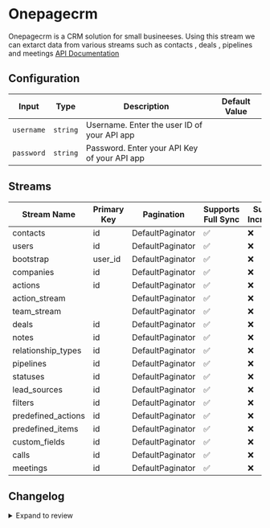 # Onepagecrm
Onepagecrm is a CRM solution for small busineeses.
Using this stream we can extarct data from various streams such as contacts , deals , pipelines and meetings
[API Documentation](https://developer.onepagecrm.com/api/)

## Configuration

| Input | Type | Description | Default Value |
|-------|------|-------------|---------------|
| `username` | `string` | Username. Enter the user ID of your API app |  |
| `password` | `string` | Password. Enter your API Key of your API app |  |

## Streams
| Stream Name | Primary Key | Pagination | Supports Full Sync | Supports Incremental |
|-------------|-------------|------------|---------------------|----------------------|
| contacts | id | DefaultPaginator | ✅ |  ❌  |
| users | id | DefaultPaginator | ✅ |  ❌  |
| bootstrap | user_id | DefaultPaginator | ✅ |  ❌  |
| companies | id | DefaultPaginator | ✅ |  ❌  |
| actions | id | DefaultPaginator | ✅ |  ❌  |
| action_stream |  | DefaultPaginator | ✅ |  ❌  |
| team_stream |  | DefaultPaginator | ✅ |  ❌  |
| deals | id | DefaultPaginator | ✅ |  ❌  |
| notes | id | DefaultPaginator | ✅ |  ❌  |
| relationship_types | id | DefaultPaginator | ✅ |  ❌  |
| pipelines | id | DefaultPaginator | ✅ |  ❌  |
| statuses | id | DefaultPaginator | ✅ |  ❌  |
| lead_sources | id | DefaultPaginator | ✅ |  ❌  |
| filters | id | DefaultPaginator | ✅ |  ❌  |
| predefined_actions | id | DefaultPaginator | ✅ |  ❌  |
| predefined_items | id | DefaultPaginator | ✅ |  ❌  |
| custom_fields | id | DefaultPaginator | ✅ |  ❌  |
| calls | id | DefaultPaginator | ✅ |  ❌  |
| meetings | id | DefaultPaginator | ✅ |  ❌  |

## Changelog

<details>
  <summary>Expand to review</summary>

| Version          | Date              | Pull Request | Subject        |
|------------------|-------------------|--------------|----------------|
| 0.0.26 | 2025-06-28 | [62300](https://github.com/airbytehq/airbyte/pull/62300) | Update dependencies |
| 0.0.25 | 2025-06-21 | [61916](https://github.com/airbytehq/airbyte/pull/61916) | Update dependencies |
| 0.0.24 | 2025-06-14 | [61021](https://github.com/airbytehq/airbyte/pull/61021) | Update dependencies |
| 0.0.23 | 2025-05-24 | [60456](https://github.com/airbytehq/airbyte/pull/60456) | Update dependencies |
| 0.0.22 | 2025-05-10 | [60104](https://github.com/airbytehq/airbyte/pull/60104) | Update dependencies |
| 0.0.21 | 2025-05-03 | [59480](https://github.com/airbytehq/airbyte/pull/59480) | Update dependencies |
| 0.0.20 | 2025-04-27 | [59038](https://github.com/airbytehq/airbyte/pull/59038) | Update dependencies |
| 0.0.19 | 2025-04-19 | [58472](https://github.com/airbytehq/airbyte/pull/58472) | Update dependencies |
| 0.0.18 | 2025-04-12 | [57918](https://github.com/airbytehq/airbyte/pull/57918) | Update dependencies |
| 0.0.17 | 2025-04-05 | [57366](https://github.com/airbytehq/airbyte/pull/57366) | Update dependencies |
| 0.0.16 | 2025-03-29 | [56799](https://github.com/airbytehq/airbyte/pull/56799) | Update dependencies |
| 0.0.15 | 2025-03-22 | [56209](https://github.com/airbytehq/airbyte/pull/56209) | Update dependencies |
| 0.0.14 | 2025-03-08 | [55532](https://github.com/airbytehq/airbyte/pull/55532) | Update dependencies |
| 0.0.13 | 2025-03-01 | [55030](https://github.com/airbytehq/airbyte/pull/55030) | Update dependencies |
| 0.0.12 | 2025-02-23 | [54584](https://github.com/airbytehq/airbyte/pull/54584) | Update dependencies |
| 0.0.11 | 2025-02-15 | [53988](https://github.com/airbytehq/airbyte/pull/53988) | Update dependencies |
| 0.0.10 | 2025-02-08 | [53460](https://github.com/airbytehq/airbyte/pull/53460) | Update dependencies |
| 0.0.9 | 2025-02-01 | [52476](https://github.com/airbytehq/airbyte/pull/52476) | Update dependencies |
| 0.0.8 | 2025-01-18 | [51895](https://github.com/airbytehq/airbyte/pull/51895) | Update dependencies |
| 0.0.7 | 2025-01-11 | [51341](https://github.com/airbytehq/airbyte/pull/51341) | Update dependencies |
| 0.0.6 | 2024-12-28 | [50745](https://github.com/airbytehq/airbyte/pull/50745) | Update dependencies |
| 0.0.5 | 2024-12-21 | [50231](https://github.com/airbytehq/airbyte/pull/50231) | Update dependencies |
| 0.0.4 | 2024-12-14 | [49729](https://github.com/airbytehq/airbyte/pull/49729) | Update dependencies |
| 0.0.3 | 2024-12-12 | [49330](https://github.com/airbytehq/airbyte/pull/49330) | Update dependencies |
| 0.0.2 | 2024-12-11 | [49072](https://github.com/airbytehq/airbyte/pull/49072) | Starting with this version, the Docker image is now rootless. Please note that this and future versions will not be compatible with Airbyte versions earlier than 0.64 |
| 0.0.1 | 2024-11-09 | | Initial release by [@ombhardwajj](https://github.com/ombhardwajj) via Connector Builder |

</details>
